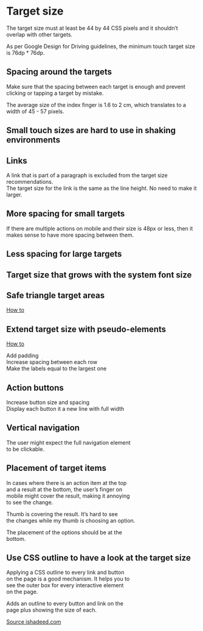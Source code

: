# Target size

The target size must at least be 44 by 44 CSS
pixels and it shouldn’t overlap with other
targets.  

As per Google Design for Driving guidelines, the
minimum touch target size is 76dp * 76dp.  

## Spacing around the targets

Make sure that the spacing between each target
is enough and prevent clicking or tapping a target
by mistake.  

The average size of the index finger is 1.6 to 2
cm, which translates to a width of 45 - 57 pixels.  

## Small touch sizes are hard to use in shaking environments

## Links

A link that is part of a paragraph is excluded
from the target size recommendations.  
The target size for the link is the same as the
line height. No need to make it larger.  

## More spacing for small targets

If there are multiple actions on mobile and their
size is 48px or less, then it makes sense to have
more spacing between them.  

## Less spacing for large targets

## Target size that grows with the system font size

## Safe triangle target areas

[How to](https://ishadeed.com/article/target-size#safe-triangle-target-areas)

## Extend target size with pseudo-elements

[How to](https://ishadeed.com/article/target-size#extend-target-size-with-pseudo-elements)

Add padding  
Increase spacing between each row  
Make the labels equal to the largest one  

## Action buttons

Increase button size and spacing  
Display each button it a new line with full width  

## Vertical navigation

The user might expect the full navigation element  
to be clickable.

## Placement of target items

In cases where there is an action item at the top  
and a result at the bottom, the user’s finger on  
mobile might cover the result, making it annoying  
to see the change.

Thumb is covering the result. It’s hard to see  
the changes while my thumb is choosing an option.

The placement of the options should be at the  
bottom.

## Use CSS outline to have a look at the target size

Applying a CSS outline to every link and button  
on the page is a good mechanism. It helps you to  
see the outer box for every interactive element  
on the page.

Adds an outline to every button and link on the  
page plus showing the size of each.

[Source ishadeed.com](https://ishadeed.com/article/target-size#inclusive-target-size)
